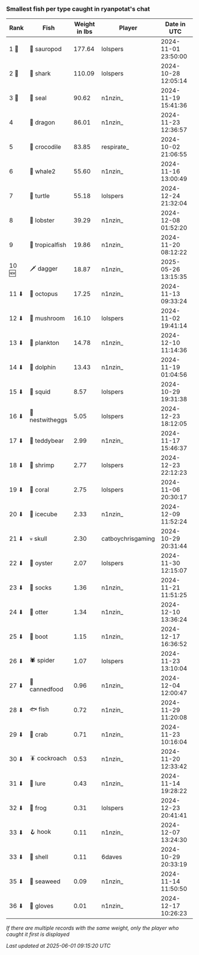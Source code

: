 ### Smallest fish per type caught in ryanpotat's chat
| Rank | Fish | Weight in lbs | Player | Date in UTC |
|------|--------|-----------|---------|------|
| 1 🥇  | 🦕 sauropod | 177.64 | lolspers | 2024-11-01 23:50:00 |
| 2 🥈  | 🦈 shark | 110.09 | lolspers | 2024-10-28 12:05:14 |
| 3 🥉  | 🦭 seal | 90.62 | n1nzin_ | 2024-11-19 15:41:36 |
| 4  | 🐉 dragon | 86.01 | n1nzin_ | 2024-11-23 12:36:57 |
| 5  | 🐊 crocodile | 83.85 | respirate_ | 2024-10-02 21:06:55 |
| 6  | 🐋 whale2 | 55.60 | n1nzin_ | 2024-11-16 13:00:49 |
| 7  | 🐢 turtle | 55.18 | lolspers | 2024-12-24 21:32:04 |
| 8  | 🦞 lobster | 39.29 | n1nzin_ | 2024-12-08 01:52:20 |
| 9  | 🐠 tropicalfish | 19.86 | n1nzin_ | 2024-11-20 08:12:22 |
| 10 🆕 | 🗡️ dagger | 18.87 | n1nzin_ | 2025-05-26 13:15:35 |
| 11 ⬇ | 🐙 octopus | 17.25 | n1nzin_ | 2024-11-13 09:33:24 |
| 12 ⬇ | 🍄 mushroom | 16.10 | lolspers | 2024-11-02 19:41:14 |
| 13 ⬇ | 🦠 plankton | 14.78 | n1nzin_ | 2024-12-10 11:14:36 |
| 14 ⬇ | 🐬 dolphin | 13.43 | n1nzin_ | 2024-11-19 01:04:56 |
| 15 ⬇ | 🦑 squid | 8.57 | lolspers | 2024-10-29 19:31:38 |
| 16 ⬇ | 🪺 nestwitheggs | 5.05 | lolspers | 2024-12-23 18:12:05 |
| 17 ⬇ | 🧸 teddybear | 2.99 | n1nzin_ | 2024-11-17 15:46:37 |
| 18 ⬇ | 🦐 shrimp | 2.77 | lolspers | 2024-12-23 22:12:23 |
| 19 ⬇ | 🪸 coral | 2.75 | lolspers | 2024-11-06 20:30:17 |
| 20 ⬇ | 🧊 icecube | 2.33 | n1nzin_ | 2024-12-09 11:52:24 |
| 21 ⬇ | 💀 skull | 2.30 | catboychrisgaming | 2024-10-29 20:31:44 |
| 22 ⬇ | 🦪 oyster | 2.07 | lolspers | 2024-11-30 12:15:07 |
| 23 ⬇ | 🧦 socks | 1.36 | n1nzin_ | 2024-11-21 11:51:25 |
| 24 ⬇ | 🦦 otter | 1.34 | n1nzin_ | 2024-12-10 13:36:24 |
| 25 ⬇ | 👢 boot | 1.15 | n1nzin_ | 2024-12-17 16:36:52 |
| 26 ⬇ | 🕷️ spider | 1.07 | lolspers | 2024-11-23 13:10:04 |
| 27 ⬇ | 🥫 cannedfood | 0.96 | n1nzin_ | 2024-12-04 12:00:47 |
| 28 ⬇ | 🐟 fish | 0.72 | n1nzin_ | 2024-11-29 11:20:08 |
| 29 ⬇ | 🦀 crab | 0.71 | n1nzin_ | 2024-11-23 10:16:04 |
| 30 ⬇ | 🪳 cockroach | 0.53 | n1nzin_ | 2024-11-20 12:33:42 |
| 31 ⬇ | 🎏 lure | 0.43 | n1nzin_ | 2024-11-14 19:28:22 |
| 32 ⬇ | 🐸 frog | 0.31 | lolspers | 2024-12-23 20:41:41 |
| 33 ⬇ | 🪝 hook | 0.11 | n1nzin_ | 2024-12-07 13:24:30 |
| 33 ⬇ | 🐚 shell | 0.11 | 6daves | 2024-10-29 20:33:19 |
| 35 ⬇ | 🌿 seaweed | 0.09 | n1nzin_ | 2024-11-14 11:50:50 |
| 36 ⬇ | 🧤 gloves | 0.01 | n1nzin_ | 2024-12-17 10:26:23 |

_If there are multiple records with the same weight, only the player who caught it first is displayed_

_Last updated at 2025-06-01 09:15:20 UTC_
